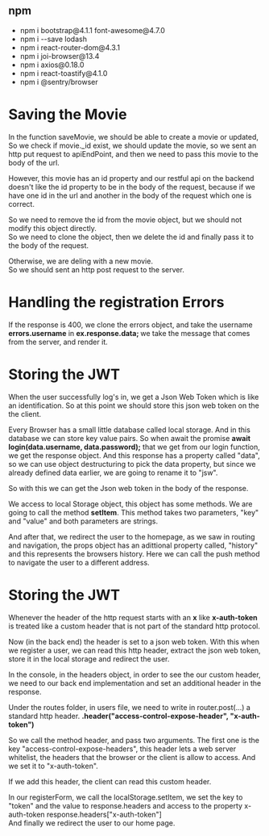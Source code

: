 ## npm

<ul> 
<li>npm i bootstrap@4.1.1 font-awesome@4.7.0</li>
<li>npm i --save lodash</li>
<li>npm i react-router-dom@4.3.1</li>
<li>npm i joi-browser@13.4</li>
<li>npm i axios@0.18.0</li>
<li>npm i react-toastify@4.1.0</li>
<li>npm i @sentry/browser</li>
</ul>

<h1>Saving the Movie</h1>
<p>
In the function saveMovie, we should be able to create a movie or updated,
So we check if movie._id exist, we should update the movie, so we sent an http put request to apiEndPoint, and then we need to pass this movie to the body of the url.
</p>
<p>
However, this movie has an id property and our restful api on the backend doesn't like the id property to be in the body of the request, because if we have one id in the url and another in the body of the request which one is correct.
</p>
<p>
So we need to remove the id from the movie object, but we should not modify this object directly.<br>
So we need to clone the object, then we delete the id and finally pass it to the body of the request.
</p>
<p> 
Otherwise, we are deling with a new movie.
<br>
So we should sent an http post request to the server.
</p>

<h1>Handling the registration Errors</h1>
<p>If the response is 400, we clone the errors object, and take the username <b>errors.username</b> 
in <b>ex.response.data; </b> we take the message that comes from the server, and render it.
</p>

<h1>Storing the JWT</h1>
<p>When the user successfully log's in,  we get a Json Web Token which is like an identification.
So at this point we should store this json web token on the the client.
</p>
<p>Every Browser has a small little database called local storage. And in this database we can store key value pairs. So when await the promise  <b>await login(data.username, data.password);</b> that we get from our login function, we get the response object. And this response has a property called "data", so we can use object destructuring to pick the data property, but since we already defined data earlier, we are going to rename it to "jsw".  </p>

<p>
So with this we can get the Json web token in the body of the response.
</p>
<p>
We access to local Storage object, this object has some methods. We are going to call the method 
<b>setItem</b>. This method takes two parameters, "key" and "value" and both parameters are strings.
</p>
<p>
And after that, we redirect the user to the homepage, as we saw in routing and navigation, the props object has an adittional property called, "history" and this represents the browsers history. Here we can call the push method to navigate the user to a different address.
</p>

<h1>Storing the JWT</h1>
<p>
Whenever the header of the http request starts with an <b>x</b> like <b>x-auth-token</b> is treated like a custom header that is not part of the standard http protocol.
</p>
<p> 
Now (in the back end) the header is set to a json web token. With this when we register a user, we can read this http header, extract the json web token, store it in the local storage and redirect the user. 
</p>
<p> 
In the console, in the headers object, in order to see the our custom header, we need to our back end implementation and set an additional header in the response.
</p>
<p>
Under the routes folder, in users file, we need to write in router.post(...) a standard http header.
<b>.header("access-control-expose-header", "x-auth-token")</b>
</p>
<p> 
So we call the method header, and pass two arguments. The first one is the key "access-control-expose-headers", this header lets a web server whitelist, the headers that the browser or the client is allow to access. And we set it to "x-auth-token".
</p>
<p> 
If we add this header, the client can read this custom header.
</p>
<p> 
In our registerForm, we call the localStorage.setItem, we set the key to "token" and the value to response.headers and access to the property x-auth-token response.headers["x-auth-token"]
<br>
And finally we redirect the user to our home page.
</p>
